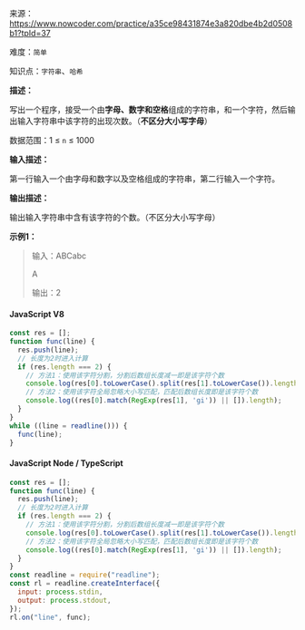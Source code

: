 来源：<https://www.nowcoder.com/practice/a35ce98431874e3a820dbe4b2d0508b1?tpId=37>

难度：`简单`

知识点：`字符串`、`哈希`

**描述：**

写出一个程序，接受一个由**字母、数字和空格**组成的字符串，和一个字符，然后输出输入字符串中该字符的出现次数。（**不区分大小写字母**）

数据范围：1 ≤ `n` ≤ 1000

**输入描述：**

第一行输入一个由字母和数字以及空格组成的字符串，第二行输入一个字符。

**输出描述：**

输出输入字符串中含有该字符的个数。（不区分大小写字母）

**示例1：**

> 输入：ABCabc
>
> A
>
> 输出：2

<!-- tabs:start -->

#### **JavaScript V8**

```javascript
const res = [];
function func(line) {
  res.push(line);
  // 长度为2时进入计算
  if (res.length === 2) {
    // 方法1：使用该字符分割，分割后数组长度减一即是该字符个数
    console.log(res[0].toLowerCase().split(res[1].toLowerCase()).length - 1);
    // 方法2：使用该字符全局忽略大小写匹配，匹配后数组长度即是该字符个数
    console.log((res[0].match(RegExp(res[1], 'gi')) || []).length);
  }
}
while ((line = readline())) {
  func(line);
}
```

#### **JavaScript Node / TypeScript**

```javascript
const res = [];
function func(line) {
  res.push(line);
  // 长度为2时进入计算
  if (res.length === 2) {
    // 方法1：使用该字符分割，分割后数组长度减一即是该字符个数
    console.log(res[0].toLowerCase().split(res[1].toLowerCase()).length - 1);
    // 方法2：使用该字符全局忽略大小写匹配，匹配后数组长度即是该字符个数
    console.log((res[0].match(RegExp(res[1], 'gi')) || []).length);
  }
}
const readline = require("readline");
const rl = readline.createInterface({
  input: process.stdin,
  output: process.stdout,
});
rl.on("line", func);
```

<!-- tabs:end -->
